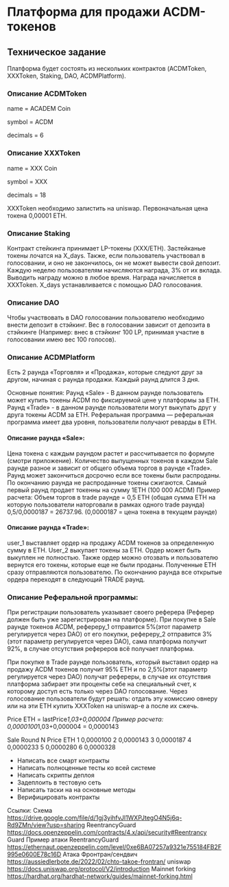 # Платформа для продажи ACDM-токенов
## Техническое задание
Платформа будет состоять из нескольких контрактов (ACDMToken, XXXToken, Staking, DAO, ACDMPlatform).

### Описание ACDMToken
name = ACADEM Coin

symbol = ACDM

decimals = 6


### Описание XXXToken
name = XXX Coin

symbol = XXX

decimals = 18


XXXToken необходимо залистить на uniswap. Первоначальная цена токена 0,00001 ETH.

### Описание Staking
Контракт стейкинга принимает LP-токены (XXX/ETH). Застейканые токены лочатся на X_days. Также, если пользователь участвовал в голосовании, и оно не закончилось, он не может вывести свой депозит. Каждую неделю пользователям начисляются награда, 3% от их вклада. Выводить награду можно в любое время. Награда начисляется в XXXToken.
X_days устанавливается с помощью DAO голосования.

### Описание DAO
Чтобы участвовать в DAO голосовании пользователю необходимо внести депозит в стэйкинг. Вес в голосовании зависит от депозита в стэйкинге (Например: внес в стэйкинг 100 LP, принимая участие в голосовании имею вес 100 голосов).


### Описание ACDMPlatform
Есть 2 раунда «Торговля» и «Продажа», которые следуют друг за другом, начиная с раунда продажи.
Каждый раунд длится 3 дня.

Основные понятия:
Раунд «Sale» - В данном раунде пользователь может купить токены ACDM по фиксируемой цене у платформы за ETH.
Раунд «Trade» - в данном раунде пользователи могут выкупать друг у друга токены ACDM за ETH.
Реферальная программа — реферальная программа имеет два уровня, пользователи получают реварды в ETH.

#### Описание раунда «Sale»:
Цена токена с каждым раундом растет и рассчитывается по формуле (смотри приложение). Количество выпущенных токенов в каждом Sale раунде разное и зависит от общего объема торгов в раунде «Trade». Раунд может закончиться досрочно если все токены были распроданы. По окончанию раунда не распроданные токены сжигаются. Самый первый раунд продает токенны на сумму 1ETH (100 000 ACDM)
Пример расчета:
Объем торгов в trade раунде = 0,5 ETH (общая сумма ETH на которую пользователи наторговали в рамках одного trade раунда)
0,5/0,0000187 = 26737.96. (0,0000187 = цена токена в текущем раунде)

#### Описание раунда «Trade»:
user_1 выставляет ордер на продажу ACDM токенов за определенную сумму в ETH. User_2 выкупает токены за ETH. Ордер может быть выкуплен не полностью. Также ордер можно отозвать и пользователю вернутся его токены, которые еще не были проданы. Полученные ETH сразу отправляются пользователю. По окончанию раунда все открытые ордера переходят в следующий TRADE раунд.

### Описание Реферальной программы:
При регистрации пользователь указывает своего реферера (Реферер должен быть уже зарегистрирован на платформе).
При покупке в Sale раунде токенов ACDM, рефереру_1 отправится 5%(этот параметр регулируется через DAO) от его покупки, рефереру_2 отправится 3%(этот параметр регулируется через DAO), сама платформа получит 92%, в случае отсутствия рефереров всё получает платформа.

При покупке в Trade раунде пользователь, который выставил ордер на продажу ACDM токенов получит 95% ETH и по 2,5%(этот параметр регулируется через DAO) получат рефереры, в случае их отсутствия платформа забирает эти проценты себе на специальный счет, к которому доступ есть только через DAO голосование.  Через голосование пользователи будут решать: отдать эту комиссию овнеру или на эти ETH купить XXXToken на uniswap-е а после их сжечь.

Price ETH = lastPrice*1,03+0,000004
Пример расчета: 0,0000100*1,03+0,000004 = 0,0000143


Sale Round N
Price ETH
1
0,0000100
2
0,0000143
3
0,0000187
4
0,0000233
5
0,0000280
6
0,0000328




- Написать все смарт контракты
- Написать полноценные тесты ко всей системе 
- Написать скрипты деплоя
- Задеплоить в тестовую сеть
- Написать таски на на основные методы
- Верифицировать контракты

Ссылки: 
Схема https://drive.google.com/file/d/1gj3yihfvJl1WXPJtegO4N5j6q-Rd9ZMn/view?usp=sharing 
ReentrancyGuard https://docs.openzeppelin.com/contracts/4.x/api/security#Reentrancy Guard 
Пример атаки ReentrancyGuard https://ethernaut.openzeppelin.com/level/0xe6BA07257a9321e755184FB2F995e0600E78c16D 
Атака Фронтран/сендвич  https://aussiedlerbote.de/2022/02/chto-takoe-frontran/ 
uniswap https://docs.uniswap.org/protocol/V2/introduction 
Mainnet forking https://hardhat.org/hardhat-network/guides/mainnet-forking.html 
